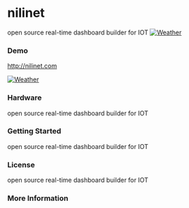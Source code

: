 # nilinet
open source real-time dashboard builder for IOT
[![Weather](https://raw.githubusercontent.com/alialaei110/nilinet/master/aliii1111.PNG)](http://www.nilinet.com)

### Demo
http://nilinet.com

[![Weather](https://raw.githubusercontent.com/alialaei110/nilinet/master/video_2018-08-15_23-37-04.gif)](http://www.nilinet.com)


### Hardware
open source real-time dashboard builder for IOT

### Getting Started
open source real-time dashboard builder for IOT

### License
open source real-time dashboard builder for IOT

### More Information
